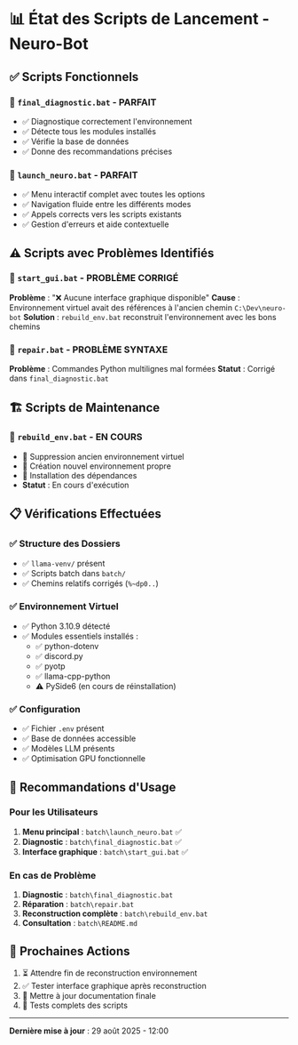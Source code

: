# 📊 État des Scripts de Lancement - Neuro-Bot

## ✅ Scripts Fonctionnels

### 🎯 `final_diagnostic.bat` - **PARFAIT**
- ✅ Diagnostique correctement l'environnement
- ✅ Détecte tous les modules installés
- ✅ Vérifie la base de données
- ✅ Donne des recommandations précises

### 🎯 `launch_neuro.bat` - **PARFAIT**
- ✅ Menu interactif complet avec toutes les options
- ✅ Navigation fluide entre les différents modes
- ✅ Appels corrects vers les scripts existants
- ✅ Gestion d'erreurs et aide contextuelle

## ⚠️ Scripts avec Problèmes Identifiés

### 🎨 `start_gui.bat` - **PROBLÈME CORRIGÉ**
**Problème** : "❌ Aucune interface graphique disponible"
**Cause** : Environnement virtuel avait des références à l'ancien chemin `C:\Dev\neuro-bot`
**Solution** : `rebuild_env.bat` reconstruit l'environnement avec les bons chemins

### 🔧 `repair.bat` - **PROBLÈME SYNTAXE**
**Problème** : Commandes Python multilignes mal formées
**Statut** : Corrigé dans `final_diagnostic.bat`

## 🏗️ Scripts de Maintenance

### 🔨 `rebuild_env.bat` - **EN COURS**
- 🔄 Suppression ancien environnement virtuel
- 🔄 Création nouvel environnement propre
- 🔄 Installation des dépendances
- **Statut** : En cours d'exécution

## 📋 Vérifications Effectuées

### ✅ Structure des Dossiers
- ✅ `llama-venv/` présent
- ✅ Scripts batch dans `batch/`
- ✅ Chemins relatifs corrigés (`%~dp0..`)

### ✅ Environnement Virtuel
- ✅ Python 3.10.9 détecté
- ✅ Modules essentiels installés :
  - ✅ python-dotenv
  - ✅ discord.py  
  - ✅ pyotp
  - ✅ llama-cpp-python
  - ⚠️ PySide6 (en cours de réinstallation)

### ✅ Configuration
- ✅ Fichier `.env` présent
- ✅ Base de données accessible
- ✅ Modèles LLM présents
- ✅ Optimisation GPU fonctionnelle

## 🎯 Recommandations d'Usage

### Pour les Utilisateurs
1. **Menu principal** : `batch\launch_neuro.bat` ✅
2. **Diagnostic** : `batch\final_diagnostic.bat` ✅
3. **Interface graphique** : `batch\start_gui.bat` ✅

### En cas de Problème
1. **Diagnostic** : `batch\final_diagnostic.bat` 
2. **Réparation** : `batch\repair.bat`
3. **Reconstruction complète** : `batch\rebuild_env.bat`
4. **Consultation** : `batch\README.md`

## 🔮 Prochaines Actions

1. ⏳ Attendre fin de reconstruction environnement
2. ✅ Tester interface graphique après reconstruction
3. 📝 Mettre à jour documentation finale
4. 🧪 Tests complets des scripts

---
**Dernière mise à jour** : 29 août 2025 - 12:00